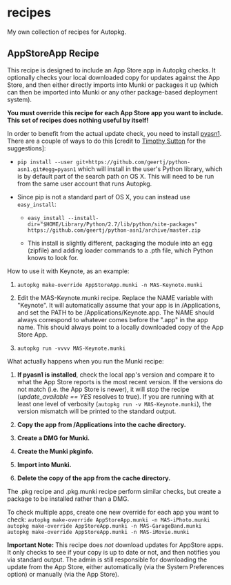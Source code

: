 # recipes

My own collection of recipes for Autopkg.

## AppStoreApp Recipe

This recipe is designed to include an App Store app in Autopkg checks.  It optionally
checks your local downloaded copy for updates against the App Store, and
then either directly imports into Munki or packages it up (which can then be imported into Munki or any other package-based deployment system).

**You must override this recipe for each App Store app you want to include.  This set of recipes does nothing useful by itself!**

In order to benefit from the actual update check, you need to install
[pyasn1][]. There are a couple of ways to do this [credit to [Timothy
Sutton][] for the suggestions]:

-   `pip install --user git+https://github.com/geertj/python-asn1.git#egg=pyasn1`
    which will install in the user's Python library, which is by default
    part of the search path on OS X. This will need to be run from the
    same user account that runs Autopkg.

-   Since pip is not a standard part of OS X, you can instead use
    `easy_install`:

    -   `easy_install --install-dir="$HOME/Library/Python/2.7/lib/python/site-packages" https://github.com/geertj/python-asn1/archive/master.zip`

    -   This install is slightly different, packaging the module into an
        egg (zipfile) and adding loader commands to a .pth file, which
        Python knows to look for.

How to use it with Keynote, as an example:

1.  `autopkg make-override AppStoreApp.munki -n MAS-Keynote.munki`

2.  Edit the MAS-Keynote.munki recipe. Replace the NAME variable with
    "Keynote". It will automatically assume that your app is in
    /Applications, and set the PATH to be /Applications/Keynote.app. The
    NAME should always correspond to whatever comes before the ".app" in
    the app name. This should always point to a locally downloaded copy
    of the App Store App.

3.  `autopkg run -vvvv MAS-Keynote.munki`

What actually happens when you run the Munki recipe:

1.  **If pyasn1 is installed**, check the local app's version and
    compare it to what the App Store reports is the most recent version.
    If the versions do not match (i.e. the App Store is newer), it will
    stop the recipe (*update\_available == YES* resolves to true). If
    you are running with at least one level of verbosity
    (`autopkg run -v MAS-Keynote.munki`), the version mismatch will be
    printed to the standard output.

3.  **Copy the app from /Applications into the cache directory.**

4.  **Create a DMG for Munki.**

5.  **Create the Munki pkginfo.**

6.  **Import into Munki.**

7.  **Delete the copy of the app from the cache directory.**

The .pkg recipe and .pkg.munki recipe perform similar checks, but create
a package to be installed rather than a DMG.

To check multiple apps, create one new override for each app you want to
check:
`autopkg make-override AppStoreApp.munki -n MAS-iPhoto.munki autopkg make-override AppStoreApp.munki -n MAS-GarageBand.munki autopkg make-override AppStoreApp.munki -n MAS-iMovie.munki`

**Important Note:** This recipe does *not* download updates for AppStore
apps. It only checks to see if your copy is up to date or not, and then
notifies you via standard output. The admin is still responsible for
downloading the update from the App Store, either automatically (via the
System Preferences option) or manually (via the App Store).

  [pyasn1]: https://github.com/geertj/python-asn1
  [Timothy Sutton]: https://github.com/timsutton
